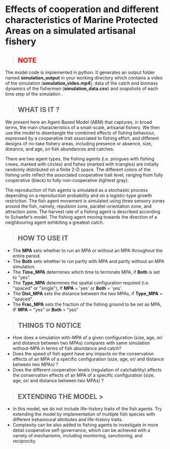 # Effects of cooperation and different characteristics of Marine Protected Areas on a simulated artisanal fishery

> ## <span style="color:red">NOTE</span>
The model code is implemented in python. It generates an output folder named **simulation_output** in your working directory  which contains a video of the simulation (**simulation_video.mp4**), data of the catch and biomass dynamics of the fishermen (**simulation_data.csv**)  and snapshots of each time step of the simulation . 

> ## WHAT IS IT ?
We present here an Agent-Based Model (ABM) that captures, in broad terms, the main characteristics of a small-scale, artisanal fishery. We then use the model to disentangle the combined effects of fishing behaviour, expressed by a cooperative trait associated to fishing effort, and different designs of no-take fishery areas, including presence or absence, size, distance, and age, on fish abundances and catches.

There are two agent types, the fishing agents (i.e. pirogues with fishing crews, marked with circles) and fishes (marked with triangles) are initially randomly distributed on a finite 2-D space. The different colors of the fishing units reflect the associated cooperative trait level, ranging from fully cooperative (black) to fully non-cooperative (lightest gray). 

The reproduction of fish agents is simulated as a stochastic process depending on a reproduction probability and on a logistic-type growth restriction. The fish agent movement is simulated using three sensory zones around the fish, namely, repulsion zone, parallel-orientation zone, and attraction zone. The harvest rate of a fishing agent is described according to Schaefer’s model. The fishing agent moving towards the direction of a neighbouring agent exhibiting a greatest catch.

> ##  HOW TO USE IT

* The **MPA** sets whether to run an MPA or without an MPA throughout the entire period.
* The  **Both** sets whether to run partly with MPA and partly without an MPA simulation.
* The  **Time_MPA** determines which time to terminate MPA, if **Both** is set to "yes".
* The **Type_MPA** determines the spatial configuration required (i.e. "spaced" or "single"), If **MPA**  = 'yes' or **Both** = 'yes'.
* The **Dist_MPA** sets the distance between the two MPAs, if **Type_MPA** = "spaced".
* The **Frac_MPA** sets the fraction of the fishing ground to be set as MPA, IF **MPA** = "yes" or **Both** = "yes"

> ##  THINGS TO NOTICE

* How does a simulation with-MPA of a given configuration (size, age, or/ and distance between two MPAs) compares with same simulation without-MPA  in terms of fish abundance and catch?
* Does the speed of fish agent have any impacts on the conservation effects of an MPA of a specific configuration (size, age, or/ and distance between two MPAs) ?
* Does the different cooperation levels (regulation of catchability) affects the conservation effects of an MPA of a specific configuration (size, age, or/ and distance between two MPAs) ?

> ##  EXTENDING THE MODEL >

* In this model, we do not include life-history traits of the fish agents. Try extending the model by implementation of multiple fish species with different behavioural attributes and life-history traits.
* Complexity can be also added to fishing agents to investigate in more detail cooperative self-governance, which can be achieved with a variety of mechanisms, including monitoring, sanctioning, and reciprocity. 







